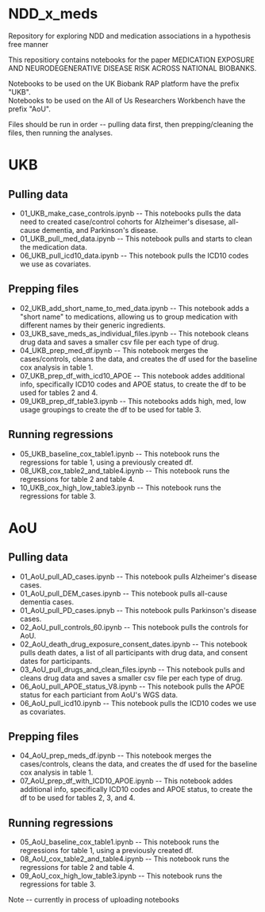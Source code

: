 # NDD_x_meds
Repository for exploring NDD and medication associations in a hypothesis free manner

This repositiory contains notebooks for the paper MEDICATION EXPOSURE AND NEURODEGENERATIVE DISEASE RISK ACROSS NATIONAL BIOBANKS.

Notebooks to be used on the UK Biobank RAP platform have the prefix "UKB".  
Notebooks to be used on the All of Us Researchers Workbench have the prefix "AoU".

Files should be run in order -- pulling data first, then prepping/cleaning the files, then running the analyses.

# UKB
## Pulling data
* 01_UKB_make_case_controls.ipynb -- This notebooks pulls the data need to created case/control cohorts for Alzheimer's disesase, all-cause dementia, and Parkinson's disease.
* 01_UKB_pull_med_data.ipynb -- This notebook pulls and starts to clean the medication data.
* 06_UKB_pull_icd10_data.ipynb -- This notebook pulls the ICD10 codes we use as covariates.

## Prepping files
* 02_UKB_add_short_name_to_med_data.ipynb -- This notebook adds a "short name" to medications, allowing us to group medication with different names by their generic ingredients.
* 03_UKB_save_meds_as_individual_files.ipynb -- This notebook cleans drug data and saves a smaller csv file per each type of drug.
* 04_UKB_prep_med_df.ipynb -- This notebook merges the cases/controls, cleans the data, and creates the df used for the baseline cox analysis in table 1.
* 07_UKB_prep_df_with_icd10_APOE -- This notebook addes additional info, specifically ICD10 codes and APOE status, to create the df to be used for tables 2 and 4.
* 09_UKB_prep_df_table3.ipynb -- This notebooks adds high, med, low usage groupings to create the df to be used for table 3.

## Running regressions
* 05_UKB_baseline_cox_table1.ipynb -- This notebook runs the regressions for table 1, using a previously created df.
* 08_UKB_cox_table2_and_table4.ipynb -- This notebook runs the regressions for table 2 and table 4.
* 10_UKB_cox_high_low_table3.ipynb -- This notebook runs the regressions for table 3.

# AoU
## Pulling data
* 01_AoU_pull_AD_cases.ipynb -- This notebook pulls Alzheimer's disease cases.
* 01_AoU_pull_DEM_cases.ipynb -- This notebook pulls all-cause dementia cases.
* 01_AoU_pull_PD_cases.ipnyb -- This notebook pulls Parkinson's disease cases.
* 02_AoU_pull_controls_60.ipynb -- This notebook pulls the controls for AoU.
* 02_AoU_death_drug_exposure_consent_dates.ipynb -- This notebook pulls death dates, a list of all participants with drug data, and consent dates for participants.
* 03_AoU_pull_drugs_and_clean_files.ipynb -- This notebook pulls and cleans drug data and saves a smaller csv file per each type of drug.
* 06_AoU_pull_APOE_status_V8.ipynb -- This notebook pulls the APOE status for each particiant from AoU's WGS data.
* 06_AoU_pull_icd10.ipynb -- This notebook pulls the ICD10 codes we use as covariates.

## Prepping files
* 04_AoU_prep_meds_df.ipynb -- This notebook merges the cases/controls, cleans the data, and creates the df used for the baseline cox analysis in table 1.
* 07_AoU_prep_df_with_ICD10_APOE.ipynb -- This notebook addes additional info, specifically ICD10 codes and APOE status, to create the df to be used for tables 2, 3, and 4.

## Running regressions
* 05_AoU_baseline_cox_table1.ipynb -- This notebook runs the regressions for table 1, using a previously created df.
* 08_AoU_cox_table2_and_table4.ipynb -- This notebook runs the regressions for table 2 and table 4.
* 09_AoU_cox_high_low_table3.ipynb -- This notebook runs the regressions for table 3.

Note -- currently in process of uploading notebooks

